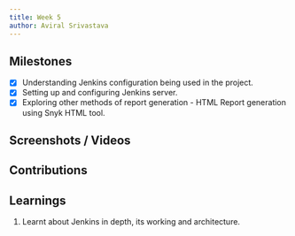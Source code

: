 ```yaml
---
title: Week 5
author: Aviral Srivastava
---
```


## Milestones
- [x] Understanding Jenkins configuration being used in the project.
- [x] Setting up and configuring Jenkins server.
- [x] Exploring other methods of report generation - HTML Report generation using Snyk HTML tool.

## Screenshots / Videos 

## Contributions

## Learnings

1. Learnt about Jenkins in depth, its working and architecture.
